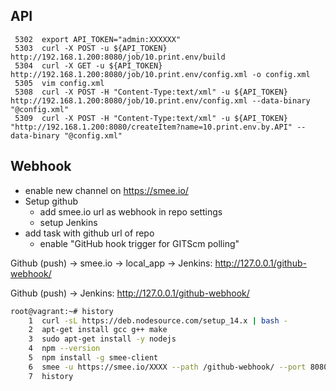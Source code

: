 
## API

```
 5302  export API_TOKEN="admin:XXXXXX"
 5303  curl -X POST -u ${API_TOKEN} http://192.168.1.200:8080/job/10.print.env/build
 5304  curl -X GET -u ${API_TOKEN} http://192.168.1.200:8080/job/10.print.env/config.xml -o config.xml
 5305  vim config.xml
 5308  curl -X POST -H "Content-Type:text/xml" -u ${API_TOKEN} http://192.168.1.200:8080/job/10.print.env/config.xml --data-binary "@config.xml"
 5309  curl -X POST -H "Content-Type:text/xml" -u ${API_TOKEN} "http://192.168.1.200:8080/createItem?name=10.print.env.by.API" --data-binary "@config.xml"
```


## Webhook

- enable new channel on https://smee.io/
- Setup github
  - add smee.io url as webhook in repo settings
  - setup Jenkins
- add task with github url of repo
  - enable "GitHub hook trigger for GITScm polling"

Github (push) -> smee.io -> local_app -> Jenkins: http://127.0.0.1/github-webhook/

Github (push) -> Jenkins: http://127.0.0.1/github-webhook/

```bash
root@vagrant:~# history
    1  curl -sL https://deb.nodesource.com/setup_14.x | bash -
    2  apt-get install gcc g++ make
    3  sudo apt-get install -y nodejs
    4  npm --version
    5  npm install -g smee-client
    6  smee -u https://smee.io/XXXX --path /github-webhook/ --port 8080
    7  history
```